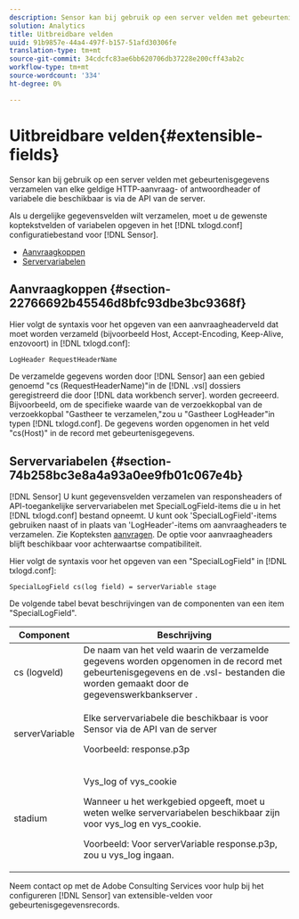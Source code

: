 ```yaml
---
description: Sensor kan bij gebruik op een server velden met gebeurtenisgegevens verzamelen van elke geldige HTTP-aanvraag- of antwoordheader of variabele die beschikbaar is via de API van de server.
solution: Analytics
title: Uitbreidbare velden
uuid: 91b9857e-44a4-497f-b157-51afd30306fe
translation-type: tm+mt
source-git-commit: 34cdcfc83ae6bb620706db37228e200cff43ab2c
workflow-type: tm+mt
source-wordcount: '334'
ht-degree: 0%

---
```



# Uitbreidbare velden{#extensible-fields}

Sensor kan bij gebruik op een server velden met gebeurtenisgegevens verzamelen van elke geldige HTTP-aanvraag- of antwoordheader of variabele die beschikbaar is via de API van de server.

Als u dergelijke gegevensvelden wilt verzamelen, moet u de gewenste koptekstvelden of variabelen opgeven in het [!DNL txlogd.conf] configuratiebestand voor [!DNL Sensor].

* [Aanvraagkoppen](../../../home/c-snsr-ovrvw/c-evnt-data-rcd-flds/c-ex-flds.md#section-22766692b45546d8bfc93dbe3bc9368f)
* [Servervariabelen](../../../home/c-snsr-ovrvw/c-evnt-data-rcd-flds/c-ex-flds.md#section-74b258bc3e8a4a93a0ee9fb01c067e4b)

## Aanvraagkoppen {#section-22766692b45546d8bfc93dbe3bc9368f}

Hier volgt de syntaxis voor het opgeven van een aanvraagheaderveld dat moet worden verzameld (bijvoorbeeld Host, Accept-Encoding, Keep-Alive, enzovoort) in [!DNL txlogd.conf]:

```
LogHeader RequestHeaderName
```

De verzamelde gegevens worden door [!DNL Sensor] aan een gebied genoemd &quot;cs (RequestHeaderName)&quot;in de [!DNL .vsl] dossiers geregistreerd die door [!DNL data workbench server]. worden gecreeerd. Bijvoorbeeld, om de specifieke waarde van de verzoekkopbal van de verzoekkopbal &quot;Gastheer te verzamelen,&quot;zou u &quot;Gastheer LogHeader&quot;in typen [!DNL txlogd.conf]. De gegevens worden opgenomen in het veld &quot;cs(Host)&quot; in de record met gebeurtenisgegevens.

## Servervariabelen {#section-74b258bc3e8a4a93a0ee9fb01c067e4b}

[!DNL Sensor] U kunt gegevensvelden verzamelen van responsheaders of API-toegankelijke servervariabelen met SpecialLogField-items die u in het [!DNL txlogd.conf] bestand opneemt. U kunt ook &#39;SpecialLogField&#39;-items gebruiken naast of in plaats van &#39;LogHeader&#39;-items om aanvraagheaders te verzamelen. Zie Kopteksten [aanvragen](../../../home/c-snsr-ovrvw/c-evnt-data-rcd-flds/c-ex-flds.md#section-22766692b45546d8bfc93dbe3bc9368f). De optie voor aanvraagheaders blijft beschikbaar voor achterwaartse compatibiliteit.

Hier volgt de syntaxis voor het opgeven van een &quot;SpecialLogField&quot; in [!DNL txlogd.conf]:

```
SpecialLogField cs(log field) = serverVariable stage
```

De volgende tabel bevat beschrijvingen van de componenten van een item &quot;SpecialLogField&quot;.

<table id="table_053D5F34D56E4B15A85CA3B4FAD6E1B1"> 
 <thead> 
  <tr> 
   <th colname="col1" class="entry"> Component </th> 
   <th colname="col2" class="entry"> Beschrijving </th> 
  </tr> 
 </thead>
 <tbody> 
  <tr> 
   <td colname="col1"> cs (logveld) </td> 
   <td colname="col2"> De naam van het veld waarin de verzamelde gegevens worden opgenomen in de record met gebeurtenisgegevens en de <span class="filepath"> .vsl- </span> bestanden die worden gemaakt door de <span class="keyword"> gegevenswerkbankserver </span>. </td> 
  </tr> 
  <tr> 
   <td colname="col1"> serverVariable </td> 
   <td colname="col2"> <p>Elke servervariabele die beschikbaar is voor <span class="wintitle"> Sensor </span> via de API van de server </p> <p>Voorbeeld: response.p3p </p> </td> 
  </tr> 
  <tr> 
   <td colname="col1"> stadium </td> 
   <td colname="col2"> <p>Vys_log of vys_cookie </p> <p>Wanneer u het werkgebied opgeeft, moet u weten welke servervariabelen beschikbaar zijn voor vys_log en vys_cookie. </p> <p>Voorbeeld: Voor serverVariable response.p3p, zou u vys_log ingaan. </p> </td> 
  </tr> 
 </tbody> 
</table>

Neem contact op met de Adobe Consulting Services voor hulp bij het configureren [!DNL Sensor] van extensible-velden voor gebeurtenisgegevensrecords.
